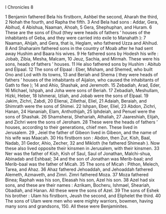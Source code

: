 I Chronicles 8

1	Benjamin fathered Bela his firstborn, Ashbel the second, Aharah the third,
2	Nohah the fourth, and Rapha the fifth.
3	And Bela had sons : Addar, Gera, Abihud,
4	Abishua, Naaman, Ahoah,
5	Gera, Shephuphan, and Huram.
6	These are the sons of Ehud (they were heads of fathers ’ houses of the inhabitants of Geba, and they were carried into exile to Manahath ):
7	Naaman, Ahijah, and Gera, that is, Heglam, who fathered Uzza and Ahihud.
8	And Shaharaim fathered sons in the country of Moab after he had sent away Hushim and Baara his wives.
9	He fathered sons by Hodesh his wife : Jobab, Zibia, Mesha, Malcam,
10	Jeuz, Sachia, and Mirmah. These were his sons, heads of fathers ’ houses.
11	He also fathered sons by Hushim : Abitub and Elpaal.
12	The sons of Elpaal : Eber, Misham, and Shemed, who built Ono and Lod with its towns,
13	and Beriah and Shema ( they were heads of fathers ’ houses of the inhabitants of Aijalon, who caused the inhabitants of Gath to flee );
14	and Ahio, Shashak, and Jeremoth.
15	Zebadiah, Arad, Eder,
16	Michael, Ishpah, and Joha were sons of Beriah.
17	Zebadiah, Meshullam, Hizki, Heber,
18	Ishmerai, Izliah, and Jobab were the sons of Elpaal.
19	Jakim, Zichri, Zabdi,
20	Elienai, Zillethai, Eliel,
21	Adaiah, Beraiah, and Shimrath were the sons of Shimei.
22	Ishpan, Eber, Eliel,
23	Abdon, Zichri, Hanan,
24	Hananiah, Elam, Anthothijah,
25	Iphdeiah, and Penuel were the sons of Shashak.
26	Shamsherai, Shehariah, Athaliah,
27	Jaareshiah, Elijah, and Zichri were the sons of Jeroham.
28	These were the heads of fathers ’ houses, according to their generations, chief men. These lived in Jerusalem.
29	, Jeiel the father of Gibeon lived in Gibeon, and the name of his wife was Maacah.
30	His firstborn son : Abdon, then Zur, Kish, Baal, Nadab,
31	Gedor, Ahio, Zecher,
32	and Mikloth (he fathered Shimeah ). Now these also lived opposite their kinsmen in Jerusalem, with their kinsmen.
33	Ner was the father of Kish, Kish of Saul, Saul of Jonathan, Malchi-shua, Abinadab and Eshbaal;
34	and the son of Jonathan was Merib-baal; and Merib-baal was the father of Micah.
35	The sons of Micah : Pithon, Melech, Tarea, and Ahaz.
36	Ahaz fathered Jehoaddah, and Jehoaddah fathered Alemeth, Azmaveth, and Zimri. Zimri fathered Moza.
37	Moza fathered Binea; Raphah was his son, Eleasah his son, Azel his son.
38	Azel had six sons, and these are their names : Azrikam, Bocheru, Ishmael, Sheariah, Obadiah, and Hanan. All these were the sons of Azel.
39	The sons of Eshek his brother : Ulam his firstborn, Jeush the second, and Eliphelet the third.
40	The sons of Ulam were men who were mighty warriors, bowmen, having many sons and grandsons, 150. All these were Benjaminites.

